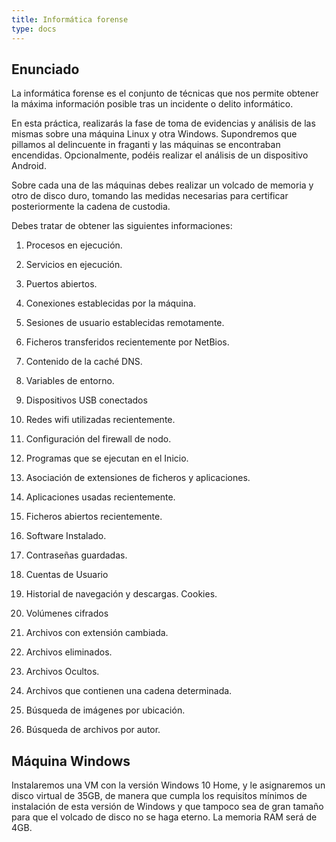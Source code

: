 ```yaml
---
title: Informática forense
type: docs
---
```

## Enunciado

La informática forense es el conjunto de técnicas que nos permite obtener la máxima información posible tras un incidente o delito informático.

En esta práctica, realizarás la fase de toma de evidencias y análisis de las mismas sobre una máquina Linux y otra Windows. Supondremos que pillamos al delincuente in fraganti y las máquinas se encontraban encendidas. Opcionalmente, podéis realizar el análisis de un dispositivo Android.

Sobre cada una de las máquinas debes realizar un volcado de memoria y otro de disco duro, tomando las medidas necesarias para certificar posteriormente la cadena de custodia.

Debes tratar de obtener las siguientes informaciones:

1. Procesos en ejecución.

2. Servicios en ejecución.

3. Puertos abiertos.

4. Conexiones establecidas por la máquina.

5. Sesiones de usuario establecidas remotamente.

6. Ficheros transferidos recientemente por NetBios.

7. Contenido de la caché DNS.

8. Variables de entorno.

9. Dispositivos USB conectados

10. Redes wifi utilizadas recientemente.

11. Configuración del firewall de nodo.

12. Programas que se ejecutan en el Inicio.

13. Asociación de extensiones de ficheros y aplicaciones.

14. Aplicaciones usadas recientemente.

15. Ficheros abiertos recientemente.

16. Software Instalado.

17. Contraseñas guardadas.

18. Cuentas de Usuario

19. Historial de navegación y descargas. Cookies.

20. Volúmenes cifrados

21. Archivos con extensión cambiada.

22. Archivos eliminados.

23. Archivos Ocultos.

24. Archivos que contienen una cadena determinada.

25. Búsqueda de imágenes por ubicación.

26. Búsqueda de archivos por autor.


## Máquina Windows
Instalaremos una VM con la versión Windows 10 Home, y le asignaremos un disco virtual de 35GB, de manera que cumpla los requisitos mínimos de instalación de esta versión de Windows y que tampoco sea de gran tamaño para que el volcado de disco no se haga eterno. La memoria RAM será de 4GB.